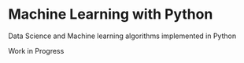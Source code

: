 # Machine Learning with Python

Data Science and Machine learning algorithms implemented in Python

Work in Progress
